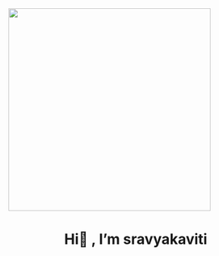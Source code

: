<img align="center" src="https://thumbs.dreamstime.com/b/smiling-girl-sitting-laptop-learning-coding-cute-web-design-vector-illustration-isolated-white-background-bunner-136584573.jpg" width="400px" height="400px" >


<h1 align="center"> Hi👋 , I’m sravyakaviti</h1>


